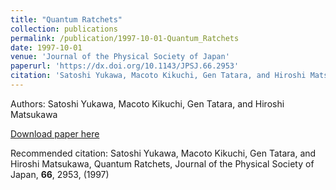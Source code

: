 ```yaml
---
title: "Quantum Ratchets"
collection: publications
permalink: /publication/1997-10-01-Quantum_Ratchets
date: 1997-10-01
venue: 'Journal of the Physical Society of Japan'
paperurl: 'https://dx.doi.org/10.1143/JPSJ.66.2953'
citation: 'Satoshi Yukawa, Macoto Kikuchi, Gen Tatara, and Hiroshi Matsukawa, Quantum Ratchets, Journal of the Physical Society of Japan, <b>66</b>, 2953, (1997)'
---
```


Authors: Satoshi Yukawa, Macoto Kikuchi, Gen Tatara, and Hiroshi Matsukawa


<a href='https://dx.doi.org/10.1143/JPSJ.66.2953'>Download paper here</a>

Recommended citation: Satoshi Yukawa, Macoto Kikuchi, Gen Tatara, and Hiroshi Matsukawa, Quantum Ratchets, Journal of the Physical Society of Japan, <b>66</b>, 2953, (1997)